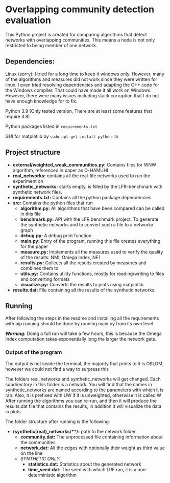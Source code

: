 # Overlapping community detection evaluation
This Python project is created for comparing algorithms that detect networks with overlapping communities. 
This means a node is not only restricted to being member of one network.

## Dependencies:

Linux (sorry): I tried for a long time to keep it windows only. However, many of the algorithms and measures did not work since they were written for linux.
I even tried resolving dependencies and adapting the C++ code for the Windows compiler. That could have made it all work on Windows. 
However, there were many issues including stack corruption that I do not have enough knowledge for to fix.

Python 3.9 (Only tested version, There are at least some features that require 3.8)

Python packages listed in `requirements.txt`

GUI for matplotlib by `sudo apt-get install python-tk`

## Project structure

* **external/weighted_weak_communities.py:** Contains files for WNW algorithm, referenced in paper as O-HAMUHI
* **real_networks:** contains all the real-life networks used to run the experiment on
* **synthetic_networks:** starts empty, is filled by the LFR-benchmark with synthetic network files.
* **requirements.txt:** Contains all the python package dependencies
* **src:** Contains the python files that run
  * **algorithm.py:** All algorithms that have been compared can be called in this file
  * **benchmark.py:** API with the LFR benchmark project. To generate the synthetic networks and to convert such a file to a networkx graph
  * **debug.py:** A debug print function
  * **main.py:** Entry of the program, running this file creates everything for the paper
  * **measure.py:** Implements all the measures used to verify the quality of the results: NMI, Omega Index, NF1
  * **results.py:** Collects all the results created by measures and combines them to 
  * **utils.py:** Contains utility functions, mostly for reading/writing to files and converting formats
  * **visualize.py:** Converts the results to plots using matplotlib
* **results.dat:** File containing all the results of the synthetic networks.

## Running

After following the steps in the readme and installing all the requirements with pip running should be done by running main.py from its own level

**_Warning:_** Doing a full run will take a few hours, this is because the Omega Index computation takes exponentially long the larger the network gets.

### Output of the program
The output is not inside the terminal, the majority that prints to it is OSLOM, however we could not find a way to surpress this

The folders real_networks and synthetic_networks will get changed.
Each subdirectory in this folder is a network. You will find that the names in synthetic_networks are named according to the parameters with which it is ran.
Also, it is prefixed with UW if it is unweighted, otherwise it is called W
After running the algorithms you can re-run, and then it will produce the results.dat file that contains the results, in addition it will visualize the data in plots.


The folder structure after running is the following:
* **(synthetic|real)_networks/\*\*/:** path to the network folder
  * **community.dat:** The unprocessed file containing information about the communities
  * **network.dat:** All the edges with optionally their weight as third value on the line
  * _SYNTHETIC ONLY:_
    * **statistics.dat:** Statistics about the generated network 
    * **time_seed.dat:** The seed with which LRF ran, it is a non-deterministic algorithm

